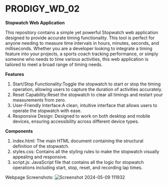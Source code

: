 # PRODIGY_WD_02
**Stopwatch Web Application**

This repository contains a simple yet powerful Stopwatch web application designed to provide accurate timing functionality. This tool is perfect for anyone needing to measure time intervals in hours, minutes, seconds, and milliseconds. Whether you are a developer looking to integrate a timing feature into your projects, a sports coach tracking performance, or simply someone who needs to time various activities, this web application is tailored to meet a broad range of timing needs.

**Features**

1. Start/Stop Functionality:Toggle the stopwatch to start or stop the timing operation, allowing users to capture the duration of activities accurately.
2. Reset Capability:Reset the stopwatch to clear all timings and restart your measurements from zero.
3. User-Friendly Interface:A clean, intuitive interface that allows users to operate the stopwatch with ease.
4. Responsive Design: Designed to work on both desktop and mobile devices, ensuring accessibility across different device types.

**Components**

1. index.html: The main HTML document containing the structural definition of the stopwatch.
2. styles.css: Contains all the styling rules to make the stopwatch visually appealing and responsive.
3. script.js: JavaScript file that contains all the logic for stopwatch operations including start, stop, reset, and recording lap times.


Webpage Screenshots:
![Screenshot 2024-05-09 111932](https://github.com/GayatriPanse/PRODIGY_WD_02/assets/141409661/6cbced69-228f-4e1c-aabc-852fe4a75578)
